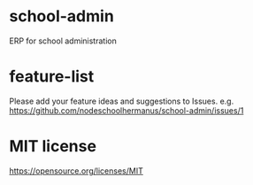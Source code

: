 # school-admin
ERP for school administration

# feature-list
Please add your feature ideas and suggestions to Issues.
e.g. https://github.com/nodeschoolhermanus/school-admin/issues/1

# MIT license
https://opensource.org/licenses/MIT
